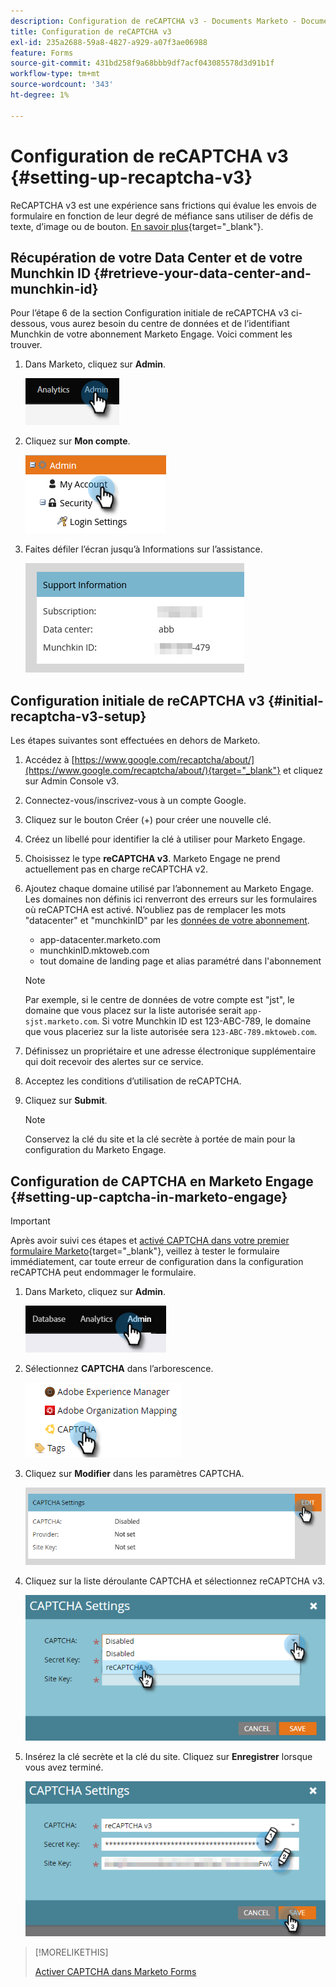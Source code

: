 ```yaml
---
description: Configuration de reCAPTCHA v3 - Documents Marketo - Documentation du produit
title: Configuration de reCAPTCHA v3
exl-id: 235a2688-59a8-4827-a929-a07f3ae06988
feature: Forms
source-git-commit: 431bd258f9a68bbb9df7acf043085578d3d91b1f
workflow-type: tm+mt
source-wordcount: '343'
ht-degree: 1%

---
```


# Configuration de reCAPTCHA v3 {#setting-up-recaptcha-v3}

ReCAPTCHA v3 est une expérience sans frictions qui évalue les envois de formulaire en fonction de leur degré de méfiance sans utiliser de défis de texte, d’image ou de bouton. [En savoir plus](https://developers.google.com/search/blog/2018/10/introducing-recaptcha-v3-new-way-to){target="_blank"}.

## Récupération de votre Data Center et de votre Munchkin ID {#retrieve-your-data-center-and-munchkin-id}

Pour l’étape 6 de la section Configuration initiale de reCAPTCHA v3 ci-dessous, vous aurez besoin du centre de données et de l’identifiant Munchkin de votre abonnement Marketo Engage. Voici comment les trouver.

1. Dans Marketo, cliquez sur **Admin**.

   ![](assets/setting-up-recaptcha-v3-1.png)

1. Cliquez sur **Mon compte**.

   ![](assets/setting-up-recaptcha-v3-2.png)

1. Faites défiler l’écran jusqu’à Informations sur l’assistance.

   ![](assets/setting-up-recaptcha-v3-3.png)

## Configuration initiale de reCAPTCHA v3 {#initial-recaptcha-v3-setup}

Les étapes suivantes sont effectuées en dehors de Marketo.

1. Accédez à [https://www.google.com/recaptcha/about/](https://www.google.com/recaptcha/about/){target="_blank"} et cliquez sur Admin Console v3.

1. Connectez-vous/inscrivez-vous à un compte Google.

1. Cliquez sur le bouton Créer (+) pour créer une nouvelle clé.

1. Créez un libellé pour identifier la clé à utiliser pour Marketo Engage.

1. Choisissez le type **reCAPTCHA v3**. Marketo Engage ne prend actuellement pas en charge reCAPTCHA v2.

1. Ajoutez chaque domaine utilisé par l’abonnement au Marketo Engage. Les domaines non définis ici renverront des erreurs sur les formulaires où reCAPTCHA est activé. N’oubliez pas de remplacer les mots &quot;datacenter&quot; et &quot;munchkinID&quot; par les [données de votre abonnement](#retrieve-your-data-center-and-munchkin-id).

   * app-datacenter.marketo.com
   * munchkinID.mktoweb.com
   * tout domaine de landing page et alias paramétré dans l&#39;abonnement

   >[!NOTE]
   >
   >Par exemple, si le centre de données de votre compte est &quot;jst&quot;, le domaine que vous placez sur la liste autorisée serait `app-sjst.marketo.com`. Si votre Munchkin ID est 123-ABC-789, le domaine que vous placeriez sur la liste autorisée sera `123-ABC-789.mktoweb.com`.

1. Définissez un propriétaire et une adresse électronique supplémentaire qui doit recevoir des alertes sur ce service.

1. Acceptez les conditions d’utilisation de reCAPTCHA.

1. Cliquez sur **Submit**.

   >[!NOTE]
   >
   >Conservez la clé du site et la clé secrète à portée de main pour la configuration du Marketo Engage.

## Configuration de CAPTCHA en Marketo Engage {#setting-up-captcha-in-marketo-engage}

>[!IMPORTANT]
>
>Après avoir suivi ces étapes et [activé CAPTCHA dans votre premier formulaire Marketo](/help/marketo/product-docs/demand-generation/forms/using-captcha/enable-captcha-in-marketo-forms.md){target="_blank"}, veillez à tester le formulaire immédiatement, car toute erreur de configuration dans la configuration reCAPTCHA peut endommager le formulaire.

1. Dans Marketo, cliquez sur **Admin**.

   ![](assets/setting-up-recaptcha-v3-4.png)

1. Sélectionnez **CAPTCHA** dans l’arborescence.

   ![](assets/setting-up-recaptcha-v3-5.png)

1. Cliquez sur **Modifier** dans les paramètres CAPTCHA.

   ![](assets/setting-up-recaptcha-v3-6.png)

1. Cliquez sur la liste déroulante CAPTCHA et sélectionnez reCAPTCHA v3.

   ![](assets/setting-up-recaptcha-v3-7.png)

1. Insérez la clé secrète et la clé du site. Cliquez sur **Enregistrer** lorsque vous avez terminé.

   ![](assets/setting-up-recaptcha-v3-8.png)

>[!MORELIKETHIS]
>
>[Activer CAPTCHA dans Marketo Forms](/help/marketo/product-docs/demand-generation/forms/using-captcha/enable-captcha-in-marketo-forms.md)
